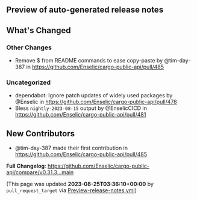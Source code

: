 ## Preview of auto-generated release notes
<!-- Release notes generated using configuration in .github/release.yml at main -->

## What's Changed
### Other Changes
* Remove $ from README commands to ease copy-paste by @tim-day-387 in https://github.com/Enselic/cargo-public-api/pull/485
### Uncategorized
* dependabot: Ignore patch updates of widely used packages by @Enselic in https://github.com/Enselic/cargo-public-api/pull/478
* Bless `nightly-2023-08-15` output by @EnselicCICD in https://github.com/Enselic/cargo-public-api/pull/481

## New Contributors
* @tim-day-387 made their first contribution in https://github.com/Enselic/cargo-public-api/pull/485

**Full Changelog**: https://github.com/Enselic/cargo-public-api/compare/v0.31.3...main


(This page was updated **2023-08-25T03:36:10+00:00** by `pull_request_target` via [Preview-release-notes.yml](https://github.com/Enselic/cargo-public-api/actions/runs/5971579565))
